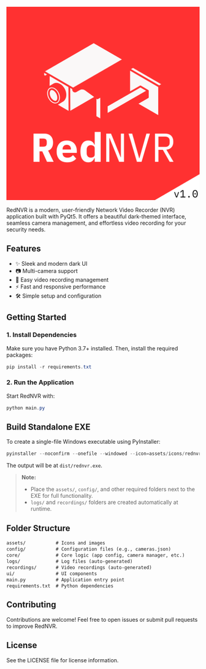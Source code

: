 <p align="center">
  <img src="assets/rednvr_v1.0.png" alt="RedNVR Screenshot" width="600"/>
</p>


RedNVR is a modern, user-friendly Network Video Recorder (NVR) application built with PyQt5. It offers a beautiful dark-themed interface, seamless camera management, and effortless video recording for your security needs.

## Features
- ✨ Sleek and modern dark UI
- 📷 Multi-camera support
- 🎥 Easy video recording management
- ⚡ Fast and responsive performance
- 🛠️ Simple setup and configuration

## Getting Started

### 1. Install Dependencies
Make sure you have Python 3.7+ installed. Then, install the required packages:
   ```powershell
   pip install -r requirements.txt
   ```

### 2. Run the Application
Start RedNVR with:
   ```powershell
   python main.py
   ```

## Build Standalone EXE
To create a single-file Windows executable using PyInstaller:
```powershell
pyinstaller --noconfirm --onefile --windowed --icon=assets/icons/rednvr.ico --name rednvr main.py
```
The output will be at `dist/rednvr.exe`.

> **Note:**
> - Place the `assets/`, `config/`, and other required folders next to the EXE for full functionality.
> - `logs/` and `recordings/` folders are created automatically at runtime.

## Folder Structure
```
assets/           # Icons and images
config/           # Configuration files (e.g., cameras.json)
core/             # Core logic (app config, camera manager, etc.)
logs/             # Log files (auto-generated)
recordings/       # Video recordings (auto-generated)
ui/               # UI components
main.py           # Application entry point
requirements.txt  # Python dependencies
```

## Contributing
Contributions are welcome! Feel free to open issues or submit pull requests to improve RedNVR.

## License
See the LICENSE file for license information.
